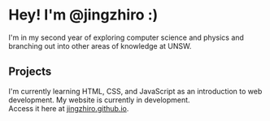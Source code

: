 <h1>Hey! I'm @jingzhiro :)</h1>

I'm in my second year of exploring computer science and physics and branching out into other areas of knowledge at UNSW.

<h2>Projects</h2>

I'm currently learning HTML, CSS, and JavaScript as an introduction to web development. My website is currently in development.
<br>Access it here at <a href="https://jingzhiro.github.io" target="_blank">jingzhiro.github.io</a>.
<!---
jingzhiro/jingzhiro is a ✨ special ✨ repository because its `README.md` (this file) appears on your GitHub profile.
You can click the Preview link to take a look at your changes.
--->
